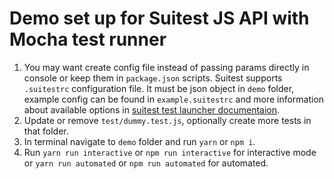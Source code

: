 # Demo set up for Suitest JS API with Mocha test runner

1. You may want create config file instead of passing params directly in console
 or keep them in `package.json` scripts. Suitest supports `.suitestrc` configuration file. It must be json object in `demo`
  folder, example config can be found in `example.suitestrc` and more information about available options
 in [suitest test launcher documentaion](https://suite.st/docs/suitest-api/test-launcher/#launcher-options).
2. Update or remove `test/dummy.test.js`, optionally create more tests in that folder.
3. In terminal navigate to `demo` folder and run `yarn` or `npm i`.
4. Run `yarn run interactive` or `npm run interactive` for interactive mode or
 `yarn run automated` or `npm run automated` for automated.
